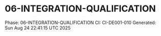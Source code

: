 # 06-INTEGRATION-QUALIFICATION
Phase: 06-INTEGRATION-QUALIFICATION
CI: CI-DE001-010
Generated: Sun Aug 24 22:41:15 UTC 2025
